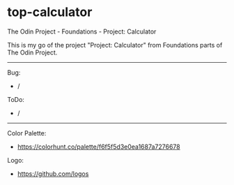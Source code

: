 # top-calculator
The Odin Project - Foundations - Project: Calculator

This is my go of the project "Project: Calculator" from Foundations parts of The Odin Project.

___

Bug: 
- /

ToDo:
- /
___

Color Palette:
- https://colorhunt.co/palette/f6f5f5d3e0ea1687a7276678

Logo:
- https://github.com/logos
